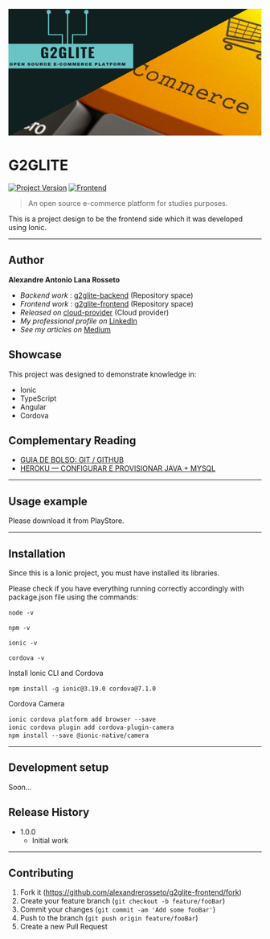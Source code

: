 [![header][header-url]][header-link]

# G2GLITE
[![Project Version][version-image]][version-url]
[![Frontend][Frontend-image]][Frontend-url]

> An open source e-commerce platform for studies purposes.

This is a project design to be the frontend side which it was developed using Ionic.

---
## Author

**Alexandre Antonio Lana Rosseto** 
* *Backend work* : [g2glite-backend][repository-url] (Repository space)
* *Frontend work* : [g2glite-frontend][repository-frontend-url] (Repository space)
* *Released on* [cloud-provider][cloud-provider-url] (Cloud provider)
* *My professional profile on* [LinkedIn][linkedin-url]
* *See my articles on* [Medium][medium-url]

## Showcase

This project was designed to demonstrate knowledge in:

* Ionic
* TypeScript
* Angular
* Cordova

## Complementary Reading

* [GUIA DE BOLSO: GIT / GITHUB](https://medium.com/@alexandrerosseto/guia-de-bolso-git-github-b1b8c4492897)
* [HEROKU — CONFIGURAR E PROVISIONAR JAVA + MYSQL](https://medium.com/@alexandrerosseto/heroku-configurar-e-provisionar-java-mysql-976b73d22ac0)

---

## Usage example

Please download it from PlayStore.

---

## Installation

Since this is a Ionic project, you must have installed its libraries.

Please check if you have everything running correctly accordingly with package.json file using the commands:

```
node -v
```
```
npm -v
```
```
ionic -v
```
```
cordova -v
```
Install Ionic CLI and Cordova
```
npm install -g ionic@3.19.0 cordova@7.1.0
```
Cordova Camera
```
ionic cordova platform add browser --save
ionic cordova plugin add cordova-plugin-camera
npm install --save @ionic-native/camera
```

---

## Development setup

Soon...

## Release History

* 1.0.0
    * Initial work

---

## Contributing

1. Fork it (<https://github.com/alexandrerosseto/g2glite-frontend/fork>)
2. Create your feature branch (`git checkout -b feature/fooBar`)
3. Commit your changes (`git commit -am 'Add some fooBar'`)
4. Push to the branch (`git push origin feature/fooBar`)
5. Create a new Pull Request

<!-- Markdown link & img dfn's -->

[header-url]: g2glite-intro.png
[header-link]: https://github.com/alexandrerosseto

[repository-url]: https://github.com/alexandrerosseto/g2glite
[repository-frontend-url]: https://github.com/alexandrerosseto/g2glite-frontend

[cloud-provider-url]: https://g2glite.herokuapp.com

[linkedin-url]: https://www.linkedin.com/in/alexandrerosseto

[medium-url]: https://medium.com/@alexandrerosseto

[wiki]: https://github.com/yourname/yourproject/wiki

[version-image]: https://img.shields.io/badge/Version-1.0.0-brightgreen?style=for-the-badge&logo=appveyor
[version-url]: https://img.shields.io/badge/version-1.0.0-green
[Frontend-image]: https://img.shields.io/badge/Frontend-Ionic-blue?style=for-the-badge
[Frontend-url]: https://img.shields.io/badge/Frontend-Ionic-blue?style=for-the-badge
[Backend-image]: https://img.shields.io/badge/Backend-Java%208-important?style=for-the-badge
[Backend-url]: https://img.shields.io/badge/Backend-Java%208-important?style=for-the-badge